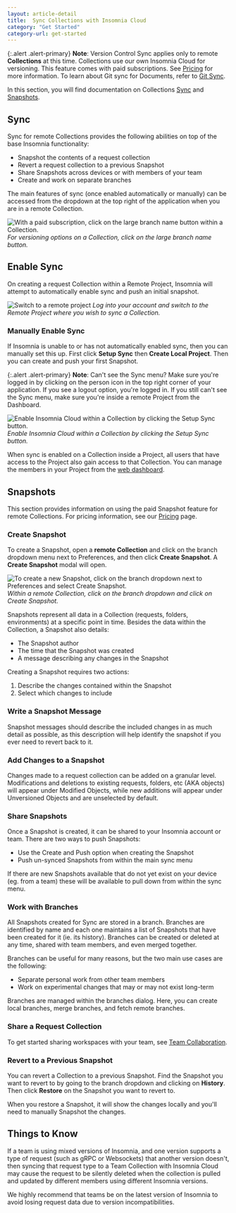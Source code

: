 ```yaml
---
layout: article-detail
title:  Sync Collections with Insomnia Cloud
category: "Get Started"
category-url: get-started
---
```


{:.alert .alert-primary}
**Note**: Version Control Sync applies only to remote **Collections** at this time. Collections use our own Insomnia Cloud for versioning. This feature comes with paid subscriptions. See [Pricing](https://insomnia.rest/pricing) for more information. To learn about Git sync for Documents, refer to [Git Sync](/insomnia/git-sync).

In this section, you will find documentation on Collections [Sync](#sync) and [Snapshots](#snapshots).

## Sync

Sync for remote Collections provides the following abilities on top of the base Insomnia functionality:

* Snapshot the contents of a request collection
* Revert a request collection to a previous Snapshot
* Share Snapshots across devices or with members of your team
* Create and work on separate branches

The main features of sync (once enabled automatically or manually) can be accessed from the dropdown at the top right of the application when you are in a remote Collection.

![With a paid subscription, click on the large branch name button within a Collection.](/assets/images/version-control.png)
_For versioning options on a Collection, click on the large branch name button._

## Enable Sync

On creating a request Collection within a Remote Project, Insomnia will attempt to automatically enable sync and push an initial snapshot.

![Switch to a remote project](/assets/images/switch-remote-project.png)
_Log into your account and switch to the Remote Project where you wish to sync a Collection._

### Manually Enable Sync

If Insomnia is unable to or has not automatically enabled sync, then you can manually set this up. First click **Setup Sync** then **Create Local Project**. Then you can create and push your first Snapshot.

{:.alert .alert-primary}
**Note**: Can't see the Sync menu? Make sure you're logged in by clicking on the person icon in the top right corner of your application. If you see a logout option, you're logged in. If you still can't see the Sync menu, make sure you're inside a remote Project from the Dashboard.

![Enable Insomnia Cloud within a Collection by clicking the Setup Sync button.](/assets/images/setup-sync.png)
_Enable Insomnia Cloud within a Collection by clicking the Setup Sync button._

When sync is enabled on a Collection inside a Project, all users that have access to the Project also gain access to that Collection. You can manage the members in your Project from the [web dashboard](https://app.insomnia.rest/app/signup/).

## Snapshots

This section provides information on using the paid Snapshot feature for remote Collections. For pricing information, see our [Pricing](https://insomnia.rest/pricing) page.

### Create Snapshot

To create a Snapshot, open a **remote Collection** and click on the branch dropdown menu next to Preferences, and then click **Create Snapshot**. A **Create Snapshot** modal will open.

![To create a new Snapshot, click on the branch dropdown next to Preferences and select Create Snapshot.](/assets/images/create-snapshot.png)
_Within a remote Collection, click on the branch dropdown and click on Create Snapshot._

Snapshots represent all data in a Collection (requests, folders, environments) at a specific point in time. Besides the data within the Collection, a Snapshot also details:

* The Snapshot author
* The time that the Snapshot was created
* A message describing any changes in the Snapshot

Creating a Snapshot requires two actions:

1. Describe the changes contained within the Snapshot
2. Select which changes to include

### Write a Snapshot Message

Snapshot messages should describe the included changes in as much detail as possible, as this description will help identify the snapshot if you ever need to revert back to it.

### Add Changes to a Snapshot

Changes made to a request collection can be added on a granular level. Modifications and deletions to existing requests, folders, etc (AKA objects) will appear under  Modified Objects, while new additions will appear under Unversioned Objects and are unselected by default.

### Share Snapshots

Once a Snapshot is created, it can be shared to your Insomnia account or team. There are two ways to push Snapshots:

* Use the Create and Push option when creating the Snapshot
* Push un-synced Snapshots from within the main sync menu

If there are new Snapshots available that do not yet exist on your device (eg. from a team) these will be available to pull down from within the sync menu.

### Work with Branches

All Snapshots created for Sync are stored in a branch. Branches are identified by name and each one maintains a list of Snapshots that have been created for it (ie. its history). Branches can be created or deleted at any time, shared with team members, and even merged together.

Branches can be useful for many reasons, but the two main use cases are the following:

* Separate personal work from other team members
* Work on experimental changes that may or may not exist long-term

Branches are managed within the branches dialog. Here, you can create local branches, merge branches, and fetch remote branches.

### Share a Request Collection

To get started sharing workspaces with your team, see [Team Collaboration](/insomnia/team-collaboration).

### Revert to a Previous Snapshot

You can revert a Collection to a previous Snapshot. Find the Snapshot you want to revert to by going to the branch dropdown and clicking on **History**. Then click **Restore** on the Snapshot you want to revert to.

When you restore a Snapshot, it will show the changes locally and you'll need to manually Snapshot the changes.

## Things to Know

If a team is using mixed versions of Insomnia, and one version supports a type of request (such as gRPC or Websockets) that another version doesn't, then syncing that request type to a Team Collection with Insomnia Cloud may cause the request to be silently deleted when the collection is pulled and updated by different members using different Insomnia versions.

We highly recommend that teams be on the latest version of Insomnia to avoid losing request data due to version incompatibilities.
